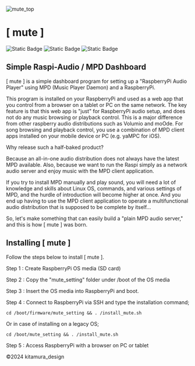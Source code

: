 ![mute_top](https://github.com/mute-audio/mute/assets/120294905/8cfdd1db-430b-4641-8053-2148d7120e92)
# [ mute ] 
![Static Badge](https://img.shields.io/badge/Raspi_Audio-MPD-brightgreen) ![Static Badge](https://img.shields.io/badge/license-MIT-blue) ![Static Badge](https://img.shields.io/badge/GNU_Bash-4EAA25?logo=gnubash&logoColor=white)

## Simple Raspi-Audio / MPD Dashboard
[ mute ] is a simple dashboard program for setting up a "RaspberryPi Audio Player" using MPD (Music Player Daemon) and a RaspberryPi.

This program is installed on your RaspberryPi and used as a web app that you control from a browser on a tablet or PC on the same network. The key feature is that this web app is "just" for RaspberryPi audio setup, and does not do any music browsing or playback control. This is a major difference from other raspberry audio distributions such as Volumio and moOde. For song browsing and playback control, you use a combination of MPD client apps installed on your mobile device or PC (e.g. yaMPC for iOS).

Why release such a half-baked product?

Because an all-in-one audio distribution does not always have the latest MPD available. Also, because we want to run the Raspi simply as a network audio server and enjoy music with the MPD client application.

If you try to install MPD manually and play sound, you will need a lot of knowledge and skills about Linux OS, commands, and various settings of MPD, and the hurdle of introduction will become higher at once. And you end up having to use the MPD client application to operate a multifunctional audio distribution that is supposed to be complete by itself...

So, let's make something that can easily build a "plain MPD audio server," and this is how [ mute ] was born.

## Installing [ mute ] 
Follow the steps below to install [ mute ].

Step 1 : Create RaspberryPi OS media (SD card)

Step 2 : Copy the "mute_setting" folder under /boot of the OS media

Step 3 : Insert the OS media into RaspberryPi and boot.

Step 4 : Connect to RaspberryPi via SSH and type the installation command;
```
cd /boot/firmware/mute_setting && . /install_mute.sh
```
Or in case of installing on a legacy OS;
```
cd /boot/mute_setting && . /install_mute.sh
```
Step 5 : Access RaspberryPi with a browser on PC or tablet

<!-- ### For more information, [visit [ mute ] site](https://kitamura-design.format.com/mute-en) -->

©2024 kitamura_design
